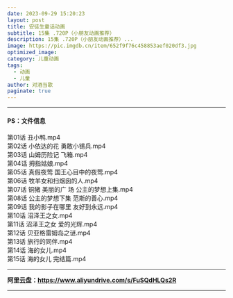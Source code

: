 ```yaml
---
date: 2023-09-29 15:20:23
layout: post
title: 安徒生童话动画
subtitle: 15集 .720P（小朋友动画推荐）
description: 15集 .720P（小朋友动画推荐）...
image: https://pic.imgdb.cn/item/652f9f76c458853aef020df3.jpg
optimized_image: 
category: 儿童动画
tags:
  - 动画
  - 儿童
author: 对酒当歌
paginate: true
---
```


---

#### PS：文件信息

第01话 丑小鸭.mp4  
第02话 小依达的花 勇敢小锡兵.mp4  
第03话 山姆历险记 飞箱.mp4  
第04话 拇指姑娘.mp4  
第05话 真假夜莺 国王心目中的夜莺.mp4  
第06话 牧羊女和扫烟囱的人.mp4  
第07话 铜猪 美丽的广 场 公主的梦想上集.mp4  
第08话 公主的梦想下集 范斯的善心.mp4  
第09话 我的影子在哪里 友好到永远.mp4  
第10话 沼泽王之女.mp4  
第11话 沼泽王之女 爱的光辉.mp4  
第12话 贝亚格雷姆岛之谜.mp4  
第13话 旅行的同伴.mp4  
第14话 海的女儿.mp4  
第15话 海的女儿 完结篇.mp4  

---

**阿里云盘：<https://www.aliyundrive.com/s/FuSQdHLQs2R>**

---
